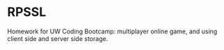 # RPSSL
Homework for UW Coding Bootcamp: multiplayer online game, and using client side and server side storage.
